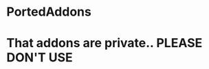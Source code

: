 # PortedAddons
That addons are private.. PLEASE DON'T USE
==========================================

